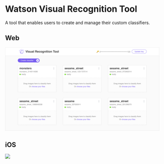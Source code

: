 # Watson Visual Recognition Tool
A tool that enables users to create and manage their custom classifiers.

## Web
![](screenshots/web.png)

## iOS
![](screenshots/ios.png)

